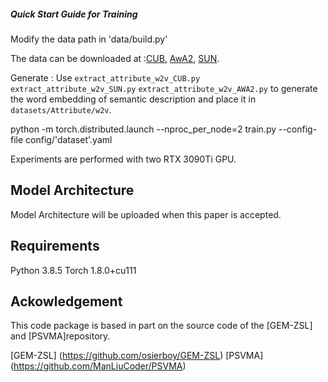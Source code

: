 ##### Quick Start Guide for Training
Modify the data path in  'data/build.py'

The data can be downloaded at :[CUB](https://drive.google.com/file/d/1bRbb6DzwWccwxhCkREuAadYL73jgVgfe/view?usp=share_link), [AwA2](https://drive.google.com/file/d/1ekXylwVbIY9QAbXmQe-Gwk1vk52qfEby/view?usp=share_link), [SUN](https://drive.google.com/file/d/1BEL_Sth2ZdmNaPBrF01Yub70xnIL6YlR/view?usp=share_link). 

Generate : Use ```extract_attribute_w2v_CUB.py``` ```extract_attribute_w2v_SUN.py``` ```extract_attribute_w2v_AWA2.py``` to generate the word embedding of semantic description and place it in ```datasets/Attribute/w2v```.

python -m torch.distributed.launch --nproc_per_node=2 train.py --config-file config/'dataset'.yaml

Experiments are performed with two RTX 3090Ti GPU.

## Model Architecture

Model Architecture will be uploaded when this paper is accepted.

## Requirements

Python 3.8.5
Torch  1.8.0+cu111

## Ackowledgement

This code package is based in part on the source code of the [GEM-ZSL] and [PSVMA]repository.

[GEM-ZSL] (https://github.com/osierboy/GEM-ZSL)
[PSVMA] (https://github.com/ManLiuCoder/PSVMA)
